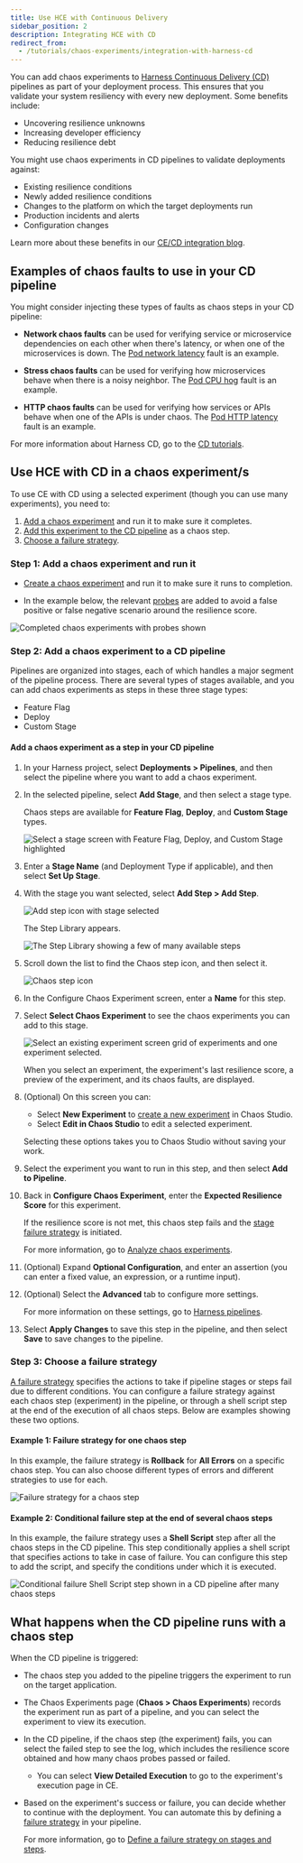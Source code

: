 ```yaml
---
title: Use HCE with Continuous Delivery
sidebar_position: 2
description: Integrating HCE with CD
redirect_from:
  - /tutorials/chaos-experiments/integration-with-harness-cd
---
```


You can add chaos experiments to [Harness Continuous Delivery (CD)](https://harness.io/products/continuous-delivery) pipelines as part of your deployment process. This ensures that you validate your system resiliency with every new deployment. Some benefits include:

* Uncovering resilience unknowns
* Increasing developer efficiency
* Reducing resilience debt

You might use chaos experiments in CD pipelines to validate deployments against:

* Existing resilience conditions
* Newly added resilience conditions
* Changes to the platform on which the target deployments run
* Production incidents and alerts
* Configuration changes

Learn more about these benefits in our [CE/CD integration blog](https://www.harness.io/blog/chaos-experiments-in-harness-cd-pipelines).

## Examples of chaos faults to use in your CD pipeline

You might consider injecting these types of faults as chaos steps in your CD pipeline:

* **Network chaos faults** can be used for verifying service or microservice dependencies on each other when there's latency, or when one of the microservices is down. The [Pod network latency](/docs/chaos-engineering/chaos-faults/kubernetes/pod/pod-network-latency.md) fault is an example.

* **Stress chaos faults** can be used for verifying how microservices behave when there is a noisy neighbor. The [Pod CPU hog](/docs/chaos-engineering/chaos-faults/kubernetes/pod/pod-cpu-hog.md) fault is an example.

* **HTTP chaos faults** can be used for verifying how services or APIs behave when one of the APIs is under chaos. The [Pod HTTP latency](/docs/chaos-engineering/chaos-faults/kubernetes/pod/pod-http-latency.md) fault is an example.

For more information about Harness CD, go to the [CD tutorials](/docs/category/cd-and-gitops-tutorials).

## Use HCE with CD in a chaos experiment/s

To use CE with CD using a selected experiment (though you can use many experiments), you need to:

1. [Add a chaos experiment](#step-1-add-a-chaos-experiment-and-run-it) and run it to make sure it completes.
1. [Add this experiment to the CD pipeline](#step-2-add-a-chaos-experiment-to-a-cd-pipeline) as a chaos step.
1. [Choose a failure strategy](#step-3-choose-a-failure-strategy).

### Step 1: Add a chaos experiment and run it

* [Create a chaos experiment](/docs/chaos-engineering/chaos-faults/prerequisites/experiments/construct-and-run-custom-chaos-experiments.md) and run it to make sure it runs to completion. 

* In the example below, the relevant [probes](/docs/chaos-engineering/features/probes/configure-and-add-probe.md) are added to avoid a false positive or false negative scenario around the resilience score.

![Completed chaos experiments with probes shown](./static/exp-run-complete-with-probes.png)

### Step 2: Add a chaos experiment to a CD pipeline

Pipelines are organized into stages, each of which handles a major segment of the pipeline process. There are several types of stages available, and you can add chaos experiments as steps in these three stage types:

* Feature Flag
* Deploy
* Custom Stage

#### Add a chaos experiment as a step in your CD pipeline

1. In your Harness project, select **Deployments > Pipelines**, and then select the pipeline where you want to add a chaos experiment.
1. In the selected pipeline, select **Add Stage**, and then select a stage type.

	Chaos steps are available for **Feature Flag**, **Deploy**, and **Custom Stage** types. 

	![Select a stage screen with Feature Flag, Deploy, and Custom Stage highlighted](./static/pipeline-add-stage.png)

1. Enter a **Stage Name** (and Deployment Type if applicable), and then select **Set Up Stage**.

1. With the stage you want selected, select **Add Step > Add Step**.

	![Add step icon with stage selected](./static/pipeline-add-step.png)

	The Step Library appears.

	![The Step Library showing a few of many available steps](./static/pipeline-step-library.png)

1. Scroll down the list to find the Chaos step icon, and then select it.

	![Chaos step icon](./static/pipeline-chaos-step-icon.png)

1. In the Configure Chaos Experiment screen, enter a **Name** for this step.

1. Select **Select Chaos Experiment** to see the chaos experiments you can add to this stage.

	![Select an existing experiment screen grid of experiments and one experiment selected.](./static/pipeline-select-experiment.png)

	When you select an experiment, the experiment's last resilience score, a preview of the experiment, and its chaos faults, are displayed.

1. (Optional) On this screen you can:
	* Select **New Experiment** to [create a new experiment](/docs/chaos-engineering/chaos-faults/prerequisites/experiments/construct-and-run-custom-chaos-experiments.md) in Chaos Studio. 
	* Select **Edit in Chaos Studio** to edit a selected experiment.

	Selecting these options takes you to Chaos Studio without saving your work.

1. Select the experiment you want to run in this step, and then select **Add to Pipeline**.

1. Back in **Configure Chaos Experiment**, enter the **Expected Resilience Score** for this experiment.

	If the resilience score is not met, this chaos step fails and the [stage failure strategy](/docs/platform/pipelines/failure-handling/define-a-failure-strategy-on-stages-and-steps) is initiated.
	
	For more information, go to [Analyze chaos experiments](/docs/chaos-engineering/chaos-faults/prerequisites/experiments/create-complex-chaos-experiments#analyze-chaos-experiments).

1. (Optional) Expand **Optional Configuration**, and enter an assertion (you can enter a fixed value, an expression, or a runtime input).

1. (Optional) Select the **Advanced** tab to configure more settings.

	For more information on these settings, go to [Harness pipelines](/docs/category/pipelines).

1. Select **Apply Changes** to save this step in the pipeline, and then select **Save** to save changes to the pipeline.

### Step 3: Choose a failure strategy

[A failure strategy](/docs/platform/pipelines/failure-handling/define-a-failure-strategy-on-stages-and-steps.md) specifies the actions to take if pipeline stages or steps fail due to different conditions. You can configure a failure strategy against each chaos step (experiment) in the pipeline, or through a shell script step at the end of the execution of all chaos steps. Below are examples showing these two options.

#### Example 1: Failure strategy for one chaos step

In this example, the failure strategy is **Rollback** for **All Errors** on a specific chaos step. You can also choose different types of errors and different strategies to use for each.

![Failure strategy for a chaos step](./static/fail-strategy-one-exp.png)

#### Example 2: Conditional failure step at the end of several chaos steps

In this example, the failure strategy uses a **Shell Script** step after all the chaos steps in the CD pipeline. This step conditionally applies a shell script that specifies actions to take in case of failure. You can configure this step to add the script, and specify the conditions under which it is executed.

![Conditional failure Shell Script step shown in a CD pipeline after many chaos steps](./static/fail-strategy-many-exp.png)

## What happens when the CD pipeline runs with a chaos step

When the CD pipeline is triggered:

* The chaos step you added to the pipeline triggers the experiment to run on the target application.

* The Chaos Experiments page (**Chaos > Chaos Experiments**) records the experiment run as part of a pipeline, and you can select the experiment to view its execution.

* In the CD pipeline, if the chaos step (the experiment) fails, you can select the failed step to see the log, which includes the resilience score obtained and how many chaos probes passed or failed.
	* You can select **View Detailed Execution** to go to the experiment's execution page in CE.

* Based on the experiment's success or failure, you can decide whether to continue with the deployment. You can automate this by defining a [failure strategy](#step-3-choose-a-failure-strategy) in your pipeline.

	For more information, go to [Define a failure strategy on stages and steps](/docs/platform/pipelines/failure-handling/define-a-failure-strategy-on-stages-and-steps.md).
